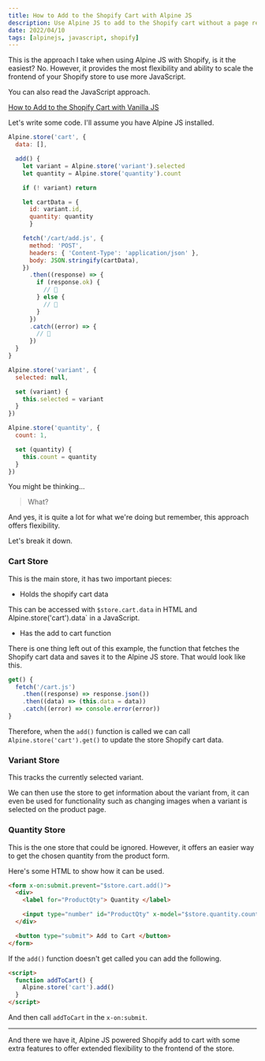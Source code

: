 ```yaml
---
title: How to Add to the Shopify Cart with Alpine JS
description: Use Alpine JS to add to the Shopify cart without a page refresh.
date: 2022/04/10
tags: [alpinejs, javascript, shopify]
---
```


This is the approach I take when using Alpine JS with Shopify, is it the
easiest? No. However, it provides the most flexibility and ability to scale the
frontend of your Shopify store to use more JavaScript.

You can also read the JavaScript approach.

[How to Add to the Shopify Cart with Vanilla JS](/blog/javascript-shopify-add-to-cart)

Let's write some code. I'll assume you have Alpine JS installed.

```js
Alpine.store('cart', {
  data: [],

  add() {
    let variant = Alpine.store('variant').selected
    let quantity = Alpine.store('quantity').count

    if (! variant) return

    let cartData = {
      id: variant.id,
      quantity: quantity
      }

    fetch('/cart/add.js', {
      method: 'POST',
      headers: { 'Content-Type': 'application/json' },
      body: JSON.stringify(cartData),
    })
      .then((response) => {
        if (response.ok) {
          // 🚀
        } else {
          // 🫠
        }
      })
      .catch((error) => {
        // 🫠
      })
  }
}

Alpine.store('variant', {
  selected: null,

  set (variant) {
    this.selected = variant
  }
})

Alpine.store('quantity', {
  count: 1,

  set (quantity) {
    this.count = quantity
  }
})
```

You might be thinking...

> What?

And yes, it is quite a lot for what we're doing but remember, this approach
offers flexibility.

Let's break it down.

### Cart Store

This is the main store, it has two important pieces:

- Holds the shopify cart data

This can be accessed with `$store.cart.data` in HTML and
Alpine.store('cart').data` in a JavaScript.

- Has the add to cart function

There is one thing left out of this example, the function that fetches the
Shopify cart data and saves it to the Alpine JS store. That would look like
this.

```js
get() {
  fetch('/cart.js')
    .then((response) => response.json())
    .then((data) => (this.data = data))
    .catch((error) => console.error(error))
}
```

Therefore, when the `add()` function is called we can call
`Alpine.store('cart').get()` to update the store Shopify cart data.

### Variant Store

This tracks the currently selected variant.

We can then use the store to get information about the variant from, it can even
be used for functionality such as changing images when a variant is selected on
the product page.

### Quantity Store

This is the one store that could be ignored. However, it offers an easier way to
get the chosen quantity from the product form.

Here's some HTML to show how it can be used.

```html
<form x-on:submit.prevent="$store.cart.add()">
  <div>
    <label for="ProductQty"> Quantity </label>

    <input type="number" id="ProductQty" x-model="$store.quantity.count" />
  </div>

  <button type="submit"> Add to Cart </button>
</form>
```

If the `add()` function doesn't get called you can add the following.

```html
<script>
  function addToCart() {
    Alpine.store('cart').add()
  }
</script>
```

And then call `addToCart` in the `x-on:submit`.

---

And there we have it, Alpine JS powered Shopify add to cart with some extra
features to offer extended flexibility to the frontend of the store.
